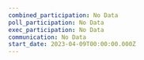 ```yaml
---
combined_participation: No Data
poll_participation: No Data
exec_participation: No Data
communication: No Data
start_date: 2023-04-09T00:00:00.000Z
---
```

